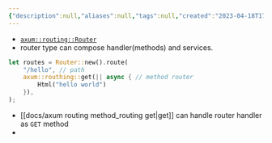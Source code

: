 ```yaml
---
{"description":null,"aliases":null,"tags":null,"created":"2023-04-18T17:52:04","updated":"2023-07-15T21:30:21","title":"axum routing Router","dg-publish":true,"permalink":"/docs/axum routing Router/","dgPassFrontmatter":true}
---
```


- [`axum::routing::Router` ](https://docs.rs/axum/latest/axum/struct.Router.html)
- router type can compose handler(methods) and services.

```rust
let routes = Router::new().route(
	"/hello", // path
	axum::routhing::get(|| async { // method router
		Html("hello world")
	}),
);
```

- [[docs/axum routing method_routing get\|get]] can handle router handler as `GET` method
- 
